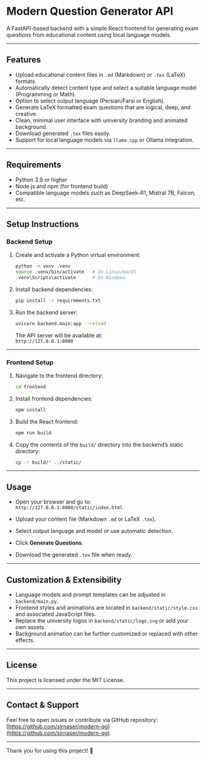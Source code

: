 # Modern Question Generator API

A FastAPI-based backend with a simple React frontend for generating exam questions from educational content using local language models.

---

## Features

- Upload educational content files in `.md` (Markdown) or `.tex` (LaTeX) formats.
- Automatically detect content type and select a suitable language model (Programming or Math).
- Option to select output language (Persian/Farsi or English).
- Generate LaTeX formatted exam questions that are logical, deep, and creative.
- Clean, minimal user interface with university branding and animated background.
- Download generated `.tex` files easily.
- Support for local language models via `llama.cpp` or Ollama integration.

---

## Requirements

- Python 3.9 or higher
- Node.js and npm (for frontend build)
- Compatible language models such as DeepSeek-R1, Mistral 7B, Falcon, etc.

---

## Setup Instructions

### Backend Setup

1. Create and activate a Python virtual environment:

   ```bash
   python -m venv .venv
   source .venv/bin/activate   # On Linux/macOS
   .venv\Scripts\activate      # On Windows
   ```

2. Install backend dependencies:

   ```bash
   pip install -r requirements.txt
   ```

3. Run the backend server:

   ```bash
   uvicorn backend.main:app --reload
   ```

   The API server will be available at:  
   `http://127.0.0.1:8000`

---

### Frontend Setup

1. Navigate to the frontend directory:

   ```bash
   cd frontend
   ```

2. Install frontend dependencies:

   ```bash
   npm install
   ```

3. Build the React frontend:

   ```bash
   npm run build
   ```

4. Copy the contents of the `build/` directory into the backend’s static directory:

   ```bash
   cp -r build/* ../static/
   ```

---

## Usage

- Open your browser and go to:  
  `http://127.0.0.1:8000/static/index.html`

- Upload your content file (Markdown `.md` or LaTeX `.tex`).
- Select output language and model or use automatic detection.
- Click **Generate Questions**.
- Download the generated `.tex` file when ready.

---

## Customization & Extensibility

- Language models and prompt templates can be adjusted in `backend/main.py`.
- Frontend styles and animations are located in `backend/static/style.css` and associated JavaScript files.
- Replace the university logos in `backend/static/logo.svg` or add your own assets.
- Background animation can be further customized or replaced with other effects.

---

## License

This project is licensed under the MIT License.

---

## Contact & Support

Feel free to open issues or contribute via GitHub repository:  
[https://github.com/sirnaser/modern-qg](https://github.com/sirnaser/modern-qg)

---

Thank you for using this project! 🌟
